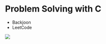 # Problem Solving with C

- Backjoon
- LeetCode

[![](http://mazassumnida.wtf/api/v2/generate_badge?boj=AnthonyGarcia)](https://solved.ac/prepared7913)